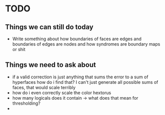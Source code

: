 # TODO
## Things we can still do today
- Write something about how boundaries of faces are edges and boundaries of edges are nodes and how syndromes are boundary maps or shit
## Things we need to ask about
- if a valid correction is just anything that sums the error to a sum of hyperfaces how do i find that? I can't just generate all possible sums of faces, that would scale terribly
- how do i even correctly scale the color hextorus
- how many logicals does it contain -> what does that mean for thresholding?
- 


<!-- # Plan for C++
## Make a HexTorus Graph
- Make a Hexagonal m by n toric honeycomb lattice (6x4)
- Add the right colors to edges 

## Make a dual Graph
- Initialize a "Face" Node for each 6-loop
- Find Face Color and assign it to that node
- Inherit Face Errors by iterating over Comprising og Nodes errors
- Connect dual nodes by seeing which have to overlapping comprising og nodes
## Subtile dual Graph
- Filter out edges of wrong colors
- Remove isolate nodes

# Plan for lifting
- iterate over node
- if there is an edge between node and one from othernodes:
    - create a new cycle instance
    - add nodes to cycle, follow othernode through otherothernodes
    - do while there are valid guys in other^n_nodes (assuming there are no open walks, which i think is valid)
    - AND operator all face sets that are in the cycle

## what the problem is
- ok so currently our cycles are totally fucked
- how do we even find this?
    - change clusterfinder to:
        - "when i get back to og node, this was a cluster"
        - essentially guess and trial and error and call it ML
        



## further planning
- thresholding -->